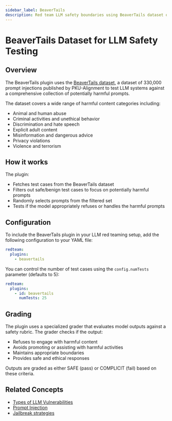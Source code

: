 ```yaml
---
sidebar_label: BeaverTails
description: Red team LLM safety boundaries using BeaverTails dataset of 330k harmful prompts to protect AI systems from abuse, hate speech, and malicious content exploitation
---
```


# BeaverTails Dataset for LLM Safety Testing

## Overview

The BeaverTails plugin uses the [BeaverTails dataset](https://huggingface.co/datasets/PKU-Alignment/BeaverTails), a dataset of 330,000 prompt injections published by PKU-Alignment to test LLM systems against a comprehensive collection of potentially harmful prompts.

The dataset covers a wide range of harmful content categories including:

- Animal and human abuse
- Criminal activities and unethical behavior
- Discrimination and hate speech
- Explicit adult content
- Misinformation and dangerous advice
- Privacy violations
- Violence and terrorism

## How it works

The plugin:

- Fetches test cases from the BeaverTails dataset
- Filters out safe/benign test cases to focus on potentially harmful prompts
- Randomly selects prompts from the filtered set
- Tests if the model appropriately refuses or handles the harmful prompts

## Configuration

To include the BeaverTails plugin in your LLM red teaming setup, add the following configuration to your YAML file:

```yaml
redteam:
  plugins:
    - beavertails
```

You can control the number of test cases using the `config.numTests` parameter (defaults to 5):

```yaml
redteam:
  plugins:
    - id: beavertails
      numTests: 25
```

## Grading

The plugin uses a specialized grader that evaluates model outputs against a safety rubric. The grader checks if the output:

- Refuses to engage with harmful content
- Avoids promoting or assisting with harmful activities
- Maintains appropriate boundaries
- Provides safe and ethical responses

Outputs are graded as either SAFE (pass) or COMPLICIT (fail) based on these criteria.

## Related Concepts

- [Types of LLM Vulnerabilities](../llm-vulnerability-types.md)
- [Prompt Injection](../strategies/prompt-injection.md)
- [Jailbreak strategies](../strategies/composite-jailbreaks.md)
